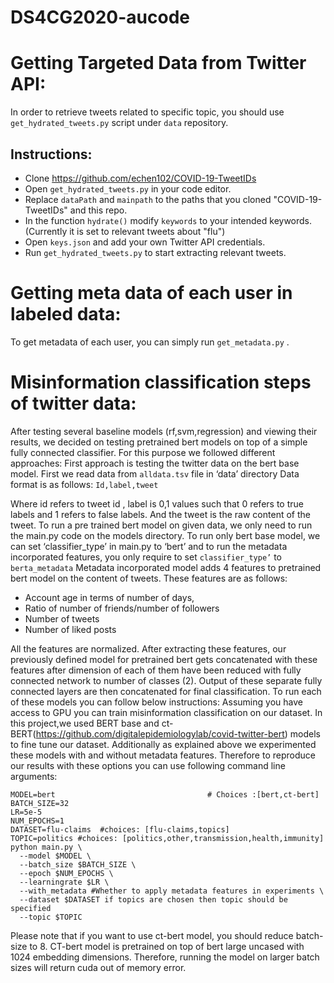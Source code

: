 # DS4CG2020-aucode


# Getting Targeted Data from Twitter API:
In order to retrieve tweets related to specific topic, you should use `get_hydrated_tweets.py` script under `data` repository. 
## Instructions:
- Clone  https://github.com/echen102/COVID-19-TweetIDs
- Open `get_hydrated_tweets.py` in your code editor. 
- Replace `dataPath` and `mainpath` to the paths that you cloned "COVID-19-TweetIDs" and this repo.
- In the function `hydrate()` modify `keywords` to your intended keywords. (Currently it is set to relevant tweets about "flu")
- Open `keys.json` and add your own Twitter API credentials. 
- Run `get_hydrated_tweets.py` to start extracting relevant tweets.  

# Getting meta data of each user in labeled data:
To get metadata of each user, you can simply run `get_metadata.py` . 

# Misinformation classification steps of twitter data:
After testing several baseline models (rf,svm,regression) and viewing their results, we decided on testing pretrained bert models on top of a simple fully connected classifier. For this purpose we followed different approaches:
First approach is testing the twitter data on the bert base model. 
First we read data from `alldata.tsv` file in ‘data’ directory
Data format is as follows:
`Id,label,tweet`

Where id refers to tweet id , label is 0,1 values such that 0 refers to true labels and 1 refers to false labels. And the tweet is the raw content of the tweet. 
To run a pre trained bert model on given data, we only need to run the main.py code on the models directory. 
To run only bert base model, we can set ‘classifier_type’ in main.py to ‘bert’ and to run the metadata incorporated features, you only require to set `classifier_type’` to `berta_metadata`
Metadata incorporated model adds 4 features to pretrained bert model on the content of tweets. These features are as follows: 
- Account age in terms of number of days, 
- Ratio of number of friends/number of followers
- Number of tweets
- Number of liked posts

All the features are normalized. 
After extracting these features, our previously defined model for pretrained bert gets concatenated with these features after dimension of each of them have been reduced with fully connected network to number of classes (2). 
Output of these separate fully connected layers are then concatenated for final classification. 
To run each of these models you can follow below instructions:
Assuming you have access to GPU you can train misinformation classification on our dataset. 
In this project,we used BERT base and ct-BERT(https://github.com/digitalepidemiologylab/covid-twitter-bert) models to fine tune our dataset. Additionally as explained above we experimented these models with and without metadata features. Therefore to reproduce our results with these options you can use following command line arguments: 
```
MODEL=bert                                  # Choices :[bert,ct-bert]
BATCH_SIZE=32
LR=5e-5
NUM_EPOCHS=1
DATASET=flu-claims  #choices: [flu-claims,topics]
TOPIC=politics #choices: [politics,other,transmission,health,immunity]
python main.py \
  --model $MODEL \
  --batch_size $BATCH_SIZE \
  --epoch $NUM_EPOCHS \
  --learningrate $LR \
  --with_metadata #Whether to apply metadata features in experiments \
  --dataset $DATASET if topics are chosen then topic should be specified 
  --topic $TOPIC
  ```
  
Please note that if you want to use ct-bert model, you should reduce batch-size to 8. CT-bert model is pretrained on top of bert large uncased with 1024 embedding dimensions. Therefore, running the model on larger batch sizes will return cuda out of memory error.
